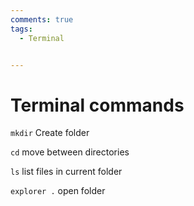 ```yaml
---
comments: true
tags:
  - Terminal


---
```

# Terminal commands

`mkdir` Create folder

`cd` move between directories

`ls` list files in current folder

`explorer .` open folder